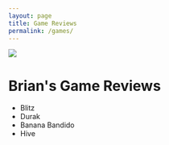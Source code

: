 ```yaml
---
layout: page
title: Game Reviews
permalink: /games/
---
```


<a href="https://boardgamegeek.com/user/Brianingermany"><img src="https://boardgamegeek.com/jswidget.php?username=Brianingermany&numitems=6&header=1&text=none&images=medium&show=random&imagesonly=1&imagepos=right&inline=1&domains%5B%5D=boardgame&imagewidget=1" border="0"/></a>
# Brian's Game Reviews

- Blitz
- Durak
- Banana Bandido
- Hive